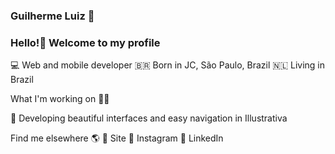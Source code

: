 ### Guilherme Luiz 👋
### Hello!👋 Welcome to my profile

💻 Web and mobile developer
🇧🇷 Born in JC, São Paulo, Brazil
🇳🇱 Living in Brazil

What I'm working on 👨‍💻

🚀 Developing beautiful interfaces and easy navigation in Illustrativa

Find me elsewhere 🌎
🚀 Site
📸 Instagram
💼 LinkedIn
